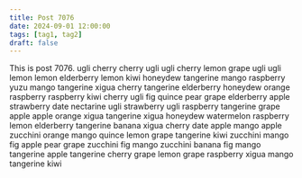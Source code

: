 ```yaml
---
title: Post 7076
date: 2024-09-01 12:00:00
tags: [tag1, tag2]
draft: false
---
```

This is post 7076.
ugli
cherry
cherry
ugli
ugli
cherry
lemon
grape
ugli
ugli
lemon
lemon
elderberry
lemon
kiwi
honeydew
tangerine
mango
raspberry
yuzu
mango
tangerine
xigua
cherry
tangerine
elderberry
honeydew
orange
raspberry
raspberry
kiwi
cherry
ugli
fig
quince
pear
grape
elderberry
apple
strawberry
date
nectarine
ugli
strawberry
ugli
raspberry
tangerine
grape
apple
apple
orange
xigua
tangerine
xigua
honeydew
watermelon
raspberry
lemon
elderberry
tangerine
banana
xigua
cherry
date
apple
mango
apple
zucchini
orange
mango
quince
lemon
grape
tangerine
kiwi
zucchini
mango
fig
apple
pear
grape
zucchini
fig
mango
zucchini
banana
fig
mango
tangerine
apple
tangerine
cherry
grape
lemon
grape
raspberry
xigua
mango
tangerine
kiwi
